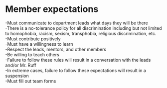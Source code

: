 # Member expectations
-Must communicate to department leads what days they will be there<br/>
-There is a no-tolerance policy for all discrimination including but not limited to homophobia, racism, sexism, transphobia, religious discrimination, etc.<br/>
-Must contribute positively<br/>
-Must have a willingness to learn<br/>
-Respect the leads, mentors, and other members<br/>
-Be willing to teach others<br/>
-Failure to follow these rules will result in a conversation with the leads and/or Mr. Ruff<br/>
-In extreme cases, failure to follow these expectations will result in a suspension<br/>
-Must fill out team forms<br/>
